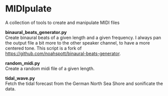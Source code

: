# MIDIpulate
A collection of tools to create and manipulate MIDI files

**binaural_beats_generator.py**  
Create binaural beats of a given length and a given frequency. I always pan the output file a bit more to the other speaker channel, to have a more centered tone. This script is a fork of https://github.com/noahspott/binaural-beats-generator.

**random_midi.py**  
Create a random midi file of a given length.

**tidal_wave.py**  
Fetch the tidal forecast from the German North Sea Shore and sonificate the data.
